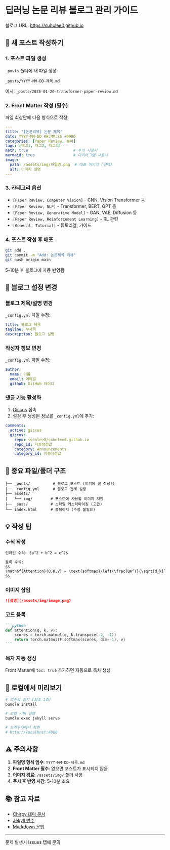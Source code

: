 # 딥러닝 논문 리뷰 블로그 관리 가이드

블로그 URL: https://suholee0.github.io

## 📝 새 포스트 작성하기

### 1. 포스트 파일 생성
`_posts` 폴더에 새 파일 생성:
```
_posts/YYYY-MM-DD-제목.md
```

예시: `_posts/2025-01-20-transformer-paper-review.md`

### 2. Front Matter 작성 (필수)
파일 최상단에 다음 형식으로 작성:

```yaml
---
title: "[논문리뷰] 논문 제목"
date: YYYY-MM-DD HH:MM:SS +0900
categories: [Paper Review, 분야]
tags: [태그1, 태그2, 태그3]
math: true                    # 수식 사용시
mermaid: true                 # 다이어그램 사용시
image:
  path: /assets/img/파일명.png  # 대표 이미지 (선택)
  alt: 이미지 설명
---
```

### 3. 카테고리 옵션
- `[Paper Review, Computer Vision]` - CNN, Vision Transformer 등
- `[Paper Review, NLP]` - Transformer, BERT, GPT 등
- `[Paper Review, Generative Model]` - GAN, VAE, Diffusion 등
- `[Paper Review, Reinforcement Learning]` - RL 관련
- `[General, Tutorial]` - 튜토리얼, 가이드

### 4. 포스트 작성 후 배포
```bash
git add .
git commit -m "Add: 논문제목 리뷰"
git push origin main
```

5-10분 후 블로그에 자동 반영됨

## 🎨 블로그 설정 변경

### 블로그 제목/설명 변경
`_config.yml` 파일 수정:
```yaml
title: 블로그 제목
tagline: 부제목
description: 블로그 설명
```

### 작성자 정보 변경
`_config.yml` 파일 수정:
```yaml
author:
  name: 이름
  email: 이메일
  github: GitHub 아이디
```

### 댓글 기능 활성화
1. [Giscus](https://giscus.app) 접속
2. 설정 후 생성된 정보를 `_config.yml`에 추가:
```yaml
comments:
  active: giscus
  giscus:
    repo: suholee0/suholee0.github.io
    repo_id: 자동생성값
    category: Announcements
    category_id: 자동생성값
```

## 📁 중요 파일/폴더 구조

```
├── _posts/          # 블로그 포스트 (여기에 글 작성!)
├── _config.yml      # 블로그 전체 설정
├── assets/
│   └── img/        # 포스트에 사용할 이미지 저장
├── _sass/          # 스타일 커스터마이징 (고급)
└── index.html      # 홈페이지 (수정 불필요)
```

## 💡 작성 팁

### 수식 작성
```markdown
인라인 수식: $a^2 + b^2 = c^2$

블록 수식:
$$
\mathbf{Attention}(Q,K,V) = \text{softmax}\left(\frac{QK^T}{\sqrt{d_k}}\right)V
$$
```

### 이미지 삽입
```markdown
![설명](/assets/img/image.png)
```

### 코드 블록
````markdown
```python
def attention(q, k, v):
    scores = torch.matmul(q, k.transpose(-2, -1))
    return torch.matmul(F.softmax(scores, dim=-1), v)
```
````

### 목차 자동 생성
Front Matter에 `toc: true` 추가하면 자동으로 목차 생성

## 🔧 로컬에서 미리보기

```bash
# 의존성 설치 (최초 1회)
bundle install

# 로컬 서버 실행
bundle exec jekyll serve

# 브라우저에서 확인
# http://localhost:4000
```

## ⚠️ 주의사항

1. **파일명 형식 엄수**: `YYYY-MM-DD-제목.md`
2. **Front Matter 필수**: 없으면 포스트가 표시되지 않음
3. **이미지 경로**: `/assets/img/` 폴더 사용
4. **푸시 후 반영 시간**: 5-10분 소요

## 📚 참고 자료

- [Chirpy 테마 문서](https://chirpy.cotes.page/)
- [Jekyll 변수](https://jekyllrb.com/docs/variables/)
- [Markdown 문법](https://www.markdownguide.org/cheat-sheet/)

---

문제 발생시 Issues 탭에 문의